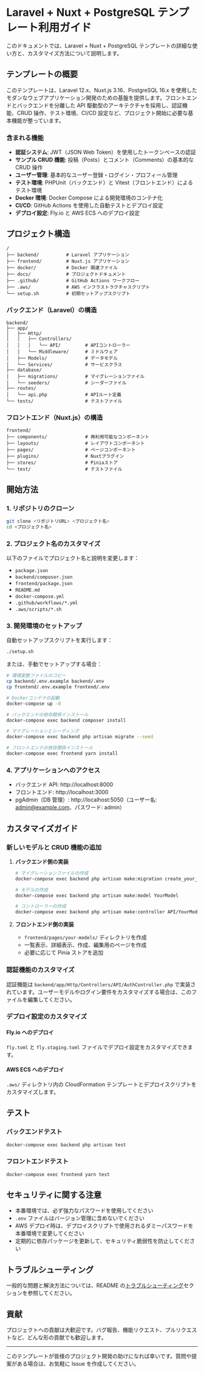 # Laravel + Nuxt + PostgreSQL テンプレート利用ガイド

このドキュメントでは、Laravel + Nuxt + PostgreSQL テンプレートの詳細な使い方と、カスタマイズ方法について説明します。

## テンプレートの概要

このテンプレートは、Laravel 12.x、Nuxt.js 3.16、PostgreSQL 16.x を使用したモダンなウェブアプリケーション開発のための基盤を提供します。フロントエンドとバックエンドを分離した API 駆動型のアーキテクチャを採用し、認証機能、CRUD 操作、テスト環境、CI/CD 設定など、プロジェクト開始に必要な基本機能が整っています。

### 含まれる機能

- **認証システム**: JWT（JSON Web Token）を使用したトークンベースの認証
- **サンプル CRUD 機能**: 投稿（Posts）とコメント（Comments）の基本的な CRUD 操作
- **ユーザー管理**: 基本的なユーザー登録・ログイン・プロフィール管理
- **テスト環境**: PHPUnit（バックエンド）と Vitest（フロントエンド）によるテスト環境
- **Docker 環境**: Docker Compose による開発環境のコンテナ化
- **CI/CD**: GitHub Actions を使用した自動テストとデプロイ設定
- **デプロイ設定**: Fly.io と AWS ECS へのデプロイ設定

## プロジェクト構造

```
/
├── backend/          # Laravel アプリケーション
├── frontend/         # Nuxt.js アプリケーション
├── docker/           # Docker 関連ファイル
├── docs/             # プロジェクトドキュメント
├── .github/          # GitHub Actions ワークフロー
├── .aws/             # AWS インフラストラクチャスクリプト
└── setup.sh          # 初期セットアップスクリプト
```

### バックエンド（Laravel）の構造

```
backend/
├── app/
│   ├── Http/
│   │   ├── Controllers/
│   │   │   └── API/         # APIコントローラー
│   │   └── Middleware/      # ミドルウェア
│   ├── Models/              # データモデル
│   └── Services/            # サービスクラス
├── database/
│   ├── migrations/          # マイグレーションファイル
│   └── seeders/             # シーダーファイル
├── routes/
│   └── api.php              # APIルート定義
└── tests/                   # テストファイル
```

### フロントエンド（Nuxt.js）の構造

```
frontend/
├── components/              # 再利用可能なコンポーネント
├── layouts/                 # レイアウトコンポーネント
├── pages/                   # ページコンポーネント
├── plugins/                 # Nuxtプラグイン
├── stores/                  # Piniaストア
└── test/                    # テストファイル
```

## 開始方法

### 1. リポジトリのクローン

```bash
git clone <リポジトリURL> <プロジェクト名>
cd <プロジェクト名>
```

### 2. プロジェクト名のカスタマイズ

以下のファイルでプロジェクト名と説明を変更します：

- `package.json`
- `backend/composer.json`
- `frontend/package.json`
- `README.md`
- `docker-compose.yml`
- `.github/workflows/*.yml`
- `.aws/scripts/*.sh`

### 3. 開発環境のセットアップ

自動セットアップスクリプトを実行します：

```bash
./setup.sh
```

または、手動でセットアップする場合：

```bash
# 環境変数ファイルのコピー
cp backend/.env.example backend/.env
cp frontend/.env.example frontend/.env

# Dockerコンテナの起動
docker-compose up -d

# バックエンドの依存関係インストール
docker-compose exec backend composer install

# マイグレーションとシーディング
docker-compose exec backend php artisan migrate --seed

# フロントエンドの依存関係インストール
docker-compose exec frontend yarn install
```

### 4. アプリケーションへのアクセス

- バックエンド API: http://localhost:8000
- フロントエンド: http://localhost:3000
- pgAdmin（DB 管理）: http://localhost:5050（ユーザー名: admin@example.com、パスワード: admin）

## カスタマイズガイド

### 新しいモデルと CRUD 機能の追加

1. **バックエンド側の実装**

   ```bash
   # マイグレーションファイルの作成
   docker-compose exec backend php artisan make:migration create_your_models_table

   # モデルの作成
   docker-compose exec backend php artisan make:model YourModel

   # コントローラーの作成
   docker-compose exec backend php artisan make:controller API/YourModelController --api
   ```

2. **フロントエンド側の実装**

   - `frontend/pages/your-models/` ディレクトリを作成
   - 一覧表示、詳細表示、作成、編集用のページを作成
   - 必要に応じて Pinia ストアを追加

### 認証機能のカスタマイズ

認証機能は `backend/app/Http/Controllers/API/AuthController.php` で実装されています。ユーザーモデルやログイン要件をカスタマイズする場合は、このファイルを編集してください。

### デプロイ設定のカスタマイズ

#### Fly.io へのデプロイ

`fly.toml` と `fly.staging.toml` ファイルでデプロイ設定をカスタマイズできます。

#### AWS ECS へのデプロイ

`.aws/` ディレクトリ内の CloudFormation テンプレートとデプロイスクリプトをカスタマイズします。

## テスト

### バックエンドテスト

```bash
docker-compose exec backend php artisan test
```

### フロントエンドテスト

```bash
docker-compose exec frontend yarn test
```

## セキュリティに関する注意

- 本番環境では、必ず強力なパスワードを使用してください
- `.env` ファイルはバージョン管理に含めないでください
- AWS デプロイ時は、デプロイスクリプトで使用されるダミーパスワードを本番環境で変更してください
- 定期的に依存パッケージを更新して、セキュリティ脆弱性を防止してください

## トラブルシューティング

一般的な問題と解決方法については、README の[トラブルシューティング](#トラブルシューティング)セクションを参照してください。

## 貢献

プロジェクトへの貢献は大歓迎です。バグ報告、機能リクエスト、プルリクエストなど、どんな形の貢献でも歓迎します。

---

このテンプレートが皆様のプロジェクト開発の助けになれば幸いです。質問や提案がある場合は、お気軽に Issue を作成してください。
